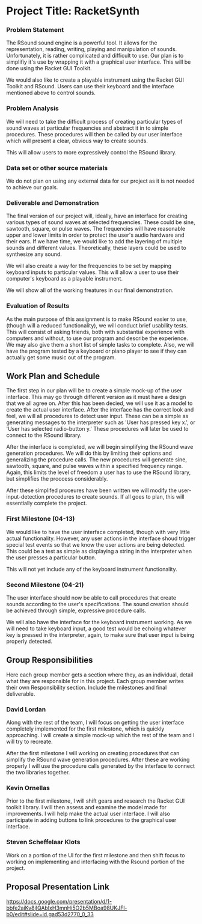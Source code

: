 # Project Title: RacketSynth
### Problem Statement
The RSound sound engine is a powerful tool. It allows for the representation, reading, writing, playing and manipulation of
sounds. Unfortunately, it is rather complicated and difficult to use. Our plan is to simplifiy it's use by wrapping it with
a graphical user interface. This will be done using the Racket GUI Toolkit. 

We would also like to create a playable instrument using the Racket GUI Toolkit and RSound. Users can use their keyboard and the
interface mentioned above to control sounds. 

### Problem Analysis
We will need to take the difficult process of creating particular types of sound waves at particular frequencies and abstract it
in to simple procedures. These procedures will then be called by our user interface which will present a clear, obvious way to
create sounds. 

This will allow users to more expressively control the RSound library. 

### Data set or other source materials
We do not plan on using any external data for our project as it is not needed to achieve our goals.  

### Deliverable and Demonstration
The final version of our project will, ideally, have an interface for creating various types of sound waves at selected
frequencies. These could be sine, sawtooth, square, or pulse waves. The frequencies will have reasonable upper and lower limits
in order to protect the user's audio hardware and their ears. If we have time, we would like to add the layering of multiple
sounds and different values. Theoretically, these layers could be used to synthesize any sound. 

We will also create a way for the frequencies to be set by mapping keyboard inputs to particular values. This will allow a user
to use their computer's keyboard as a playable instrument. 

We will show all of the working freatures in our final demonstration. 

### Evaluation of Results
As the main purpose of this assignment is to make RSound easier to use, (though will a reduced functionality), we will conduct
brief usability tests. This will consist of asking friends, both with substantial experience with computers and without, to use
our program and describe the experience. We may also give them a short list of simple tasks to complete. Also, we will have the
program tested by a keyboard or piano player to see if they can actually get some music out of the program. 

## Work Plan and Schedule
The first step in our plan will be to create a simple mock-up of the user interface. This may go through different version as it must have a design that we all agree on. After this has been decied, we will use it as a model to create the actual user interface. After the interface has the correct look and feel, we will all procedures to detect user input. These can be a simple as generating messages to the interpreter such as 'User has pressed key x.', or 'User has selected radio-button y.' These procedures will later be used to connect to the RSound library. 

After the interface is completed, we will begin simplifying the RSound wave generation procedures. We will do this by limiting their options and generalizing the procedure calls. The new procedures will generate sine, sawtooth, square, and pulse waves within a specified frequency range. Again, this limits the level of freedom a user has to use the RSound library, but simplifies the proccess considerably. 

After these simplifed proceures have been written we will modify the user-input-detection procedures to create sounds. If all goes to plan, this will essentially complete the project. 

### First Milestone (04-13)
We would like to have the user interface completed, though with very little actual functionality. However, any user actions in
the interface shoud trigger special test events so that we know the user actions are being detected. This could be a test as
simple as displaying a string in the interpreter when the user presses a particular button. 

This will not yet include any of the keyboard instrument functionality. 

### Second Milestone (04-21)
The user interface should now be able to call procedures that create sounds according to the user's specifications. The sound
creation should be achieved through simple, expressive procedure calls. 

We will also have the interface for the keyboard instrument working. As we will need to take keyboard input, a good test would 
be echoing whatever key is pressed in the interpreter, again, to make sure that user input is being properly detected. 


## Group Responsibilities
Here each group member gets a section where they, as an individual, detail what they are responsible for in this project. Each group member writes their own Responsibility section. Include the milestones and final deliverable.

### David Lordan
Along with the rest of the team, I will focus on getting the user interface completely implemented for the first milestone, which is quickly approaching. I will create a simple mock-up which the rest of the team and I will try to recreate.

After the first milestone I will working on creating procedures that can simplify the RSound wave generation procedures. After these are working properly I will use the procedure calls generated by the interface to connect the two libraries together. 

### Kevin Ornellas
Prior to the first milestone, I will shift gears and research the Racket GUI toolkit library. I will then assess and examine the model made for improvements. I will help make the actual user interface. I will also participate in adding buttons to link procedures to the graphical user interface.

### Steven Scheffelaar Klots
Work on a portion of the UI for the first milestone and then shift focus to working on implementing and interfacing with the Rsound portion of the project.

## Proposal Presentation Link
https://docs.google.com/presentation/d/1-bbfe2ajKv8jIQAbIxH3mnHi5O2b5MBoa98UKJFl-b0/edit#slide=id.gad53d2770_0_33
